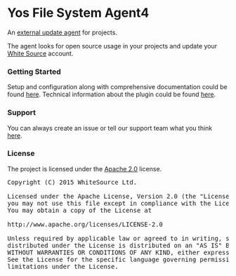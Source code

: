 Yos File System Agent4
==============================

An [external update agent][1] for projects.

The agent looks for open source usage in your projects and update your [White Source][2] account.

### Getting Started
Setup and configuration along with comprehensive documentation could be found [here][3].
Technical information about the plugin could be found [here][4].

### Support
You can always create an issue or tell our support team what you think [here][5].

### License
The project is licensed under the [Apache 2.0][6] license.
<pre>
Copyright (C) 2015 WhiteSource Ltd.

Licensed under the Apache License, Version 2.0 (the "License");
you may not use this file except in compliance with the License.
You may obtain a copy of the License at

http://www.apache.org/licenses/LICENSE-2.0

Unless required by applicable law or agreed to in writing, software
distributed under the License is distributed on an "AS IS" BASIS,
WITHOUT WARRANTIES OR CONDITIONS OF ANY KIND, either express or implied.
See the License for the specific language governing permissions and
limitations under the License.
</pre>

[1]: http://www.github.com/whitesource/agents
[2]: http://www.whitesourcesoftware.com
[3]: https://whitesource.atlassian.net/wiki/spaces/WD/pages/33718339/File+System+Agent
[4]: https://github.com/whitesource/fs-agent
[5]: mailto:support@whitesourcesoftware.com
[6]: http://www.apache.org/licenses/LICENSE-2.0.html
